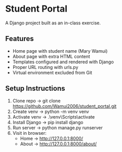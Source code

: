 ﻿# Student Portal

A Django project built as an in-class exercise.  

## Features
- Home page with student name (Mary Wamui)       
- About page with extra HTML content
- Templates configured and rendered with Django  
- Proper URL routing with urls.py
- Virtual environment excluded from Git

## Setup Instructions
1. Clone repo → git clone https://github.com/Wamui2006/student_portal.git
2. Create venv → python -m venv venv
3. Activate venv → .\venv\Scripts\activate
4. Install Django → pip install django
5. Run server → python manage.py runserver
6. Visit in browser:
   - Home → http://127.0.0.1:8000/
   - About → http://127.0.0.1:8000/about/
